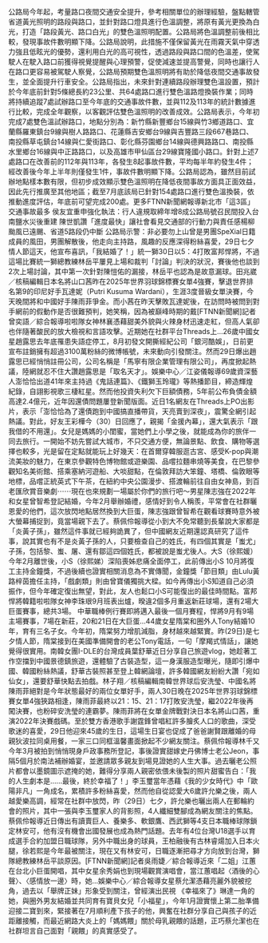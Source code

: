 公路局今年起，考量路口夜間交通安全提升，參考相關單位的辦理經驗，盤點轄管省道黃光照明的路段與路口，並針對路口燈具進行色溫調整，將原有黃光更換為白光，打造「路段黃光、路口白光」的雙色溫照明配置。公路局將色溫調整前後相比較，發現事故件數明顯下降。公路局說明，此措施不僅保留黃光在雨霧天氣中穿透力強且低眩光的優勢，還利用白光的高可視性，透過路段與路口間的色溫差，使駕駛人在駛入路口前獲得視覺提醒與心理預警，促使減速並提高警覺，同時也讓行人在路口更容易被駕駛人察覺，公路局預期雙色溫照明將有助於降低夜間交通事故發生，並全面提升行車安全。公路局指出，未來針對連續路段辦理雙色溫設置，預計於今年底前針對5條總長約23公里、共64處路口進行雙色溫路燈換裝作業；同時將持續追蹤7處試辦路口至今年底的交通事故件數，並與112及113年的統計數據進行比較，完成全年觀察，以客觀評估雙色溫照明的改善成效。公路局表示，今年初完成7處雙色溫試辦路口，地點分別為：新竹縣新豐鄉台15線與竹3鄉道路口、宜蘭縣羅東鎮台9線與樹人路路口、花蓮縣吉安鄉台9線與吉豐路三段667巷路口、南投縣草屯鎮台14線與仁愛街路口、彰化縣芬園鄉台14線與德興路路口、南投縣水里鄉台16線與中正路路口，以及高雄市甲仙區台29線寶隆國小路口。針對上述7處路口在改善前的112年與113年，各發生8起事故件數，平均每半年約發生4件；經改善後今年上半年則僅發生1件，事故件數明顯下降。公路局認為，雖然目前試辦地點樣本數有限，但初步成效顯示雙色溫照明在降低夜間事故方面具正面效益，因此先行推廣至其他地區；截至7月底該局已針對154處路口進行雙色溫換裝，依推動進度評估，年底前可望完成200處。更多FTNN新聞網報導新北市「這3區」交通事故最多 侯友宜重申強化執法：行人違規取締年增8成公路局號召民間投入台南鹽水災後重建 陳世凱讚「進度最快」讓社會看見交通部的行動力與責任感楊柳颱風已遠颺、省道5路段仍中斷 公路局示警：非必要勿上山曾是男團SpeXial日籍成員的風田，男團解散後，他走向主持路，風趣的反應深得粉絲喜愛，29日七夕情人節這天，他宣布喜訊，「我結婚了！」統一獅30日以5：4打敗富邦悍將，不過這場比賽統一獅總教練林岳平屢見上場和裁判「討論」判決的狀況，賽後他也談到2次上場討論，其中第一次針對陳愷佑的漏接，林岳平也認為是故意漏球。田兆崴 ／核稿編輯日本名將山口茜昨在2025年世界羽球錦標賽女單4強賽，擊退世界排名第9的印尼好手瓦達妮（Putri Kusuma Wardani），生涯3度晉級女單決賽，今天晚間將和中國好手陳雨菲爭金。而小茜在昨天擊敗瓦達妮後，在訪問時被問到對手網前的假動作是否很難預判，她笑稱，因為被巔峰時期的戴[FTNN新聞網]記者曾奕語／綜合報導啦啦隊女神林襄憑藉甜美外貌與火辣身材迅速走紅，但高人氣卻也伴隨著酸民的放大檢視和言語攻擊。近期她在社群平台Threads上...26歲中國女星趙露思去年底罹患失語症停工，8月初發文開撕經紀公司「銀河酷娛」，日前更宣布註銷擁有超過3100萬粉絲的微博帳號，未來動向引發關注。然而29日爆出趙露思已經悄悄註冊公司，公司名稱是「馬寧有限企業管理有限公司」，再度掀起熱議，陸網就忍不住大讚趙露思是「取名天才」。娛樂中心／江姿儀報導69歲資深藝人澎恰恰出道41年來主持過《鬼話連篇》、《鐵獅玉玲瓏》等熱播節目，締造輝煌紀錄，自詡影視歌三棲紅星。然而他投資失利欠下巨額債務，5年前公布負債金額高達2.4億元，近年因還債問題屢登新聞版面。近日1名網友在Threads上PO出影片，表示「澎恰恰為了還債跑到中國搞直播帶貨，天亮賣到深夜」，震驚全網引起熱議。對此，好友王彩樺今（30）日回應了，親揭「金援內幕」，還大氣表示「跟我借的不用還」。女兒是媽媽的小閨蜜，當她們上小學之後，就能成為你的旅伴一同去旅行。一開始不妨先嘗試大城市，不只交通方便，無論景點、飲食、購物等選擇也較多，光是留在定點就能玩上好幾天：在首爾穿韓服逛古宮、感受K-pop與潮流美妝的魅力，在東京參觀特色博物館或遊樂園、品嚐拉麵串燒等美食，在巴黎參觀知名美術館、搭乘塞納河遊船、大啖甜點，在倫敦拜訪大笨鐘、塔橋、倫敦眼等地標，品嚐正統英式下午茶，在紐約中央公園漫步、搭渡輪前往自由女神島，到百老匯欣賞音樂劇⋯⋯現在也來規劃一場屬於你們的旅行吧～男星陳志強在2022年和女星曾智希登記結婚，今年2月舉辦婚禮，感情好到令人稱羨，平常會在社群曬恩愛的他們，這次放閃地點居然換到大巨蛋，陳志強跟曾智希在觀看球賽時意外被大螢幕捕捉到，竟當場親下去了。蔡佩伶報導從小到大不免常聽到長輩說大家都是「炎黃子孫」，雖然這件事就已經夠詭異了，但中國網友近期還認真研究了這件事，說其實也有不是炎黃子孫的人，只要檢查自己的姓氏，有四個其實是「蚩尤」子孫，包括黎、蚩、屠、還有鄒這四個姓氏，都被說是蚩尤後人。大S（徐熙媛）今年2月離世後，小S（徐熙娣）深陷喪姊悲痛全面停工，此前傳出小S 10月將復工主持金鐘獎，不過後續也證實相關消息為不實傳聞，金鐘獎「節目類」由Lulu黃路梓茵擔任主持，「戲劇類」則由曾寶儀獨挑大樑。如今再傳出小S知道自己必須振作，但今年確定復出無望，對此，友人也鬆口小S可能復出的最佳時間點。富邦悍將韓籍啦啦隊女神李珠珢9月班表出爐，暌違2個多月重返新莊球場，還有2場大巨蛋賽事，總共3場。 中華職棒例行賽即將邁入最後一個月賽程，悍將9月有9場主場賽事，7場在新莊，20和21日在大巨蛋...44歲女星隋棠和圈外人Tony結婚10年，育有三名子女。今年初，隋棠努力增肌減脂，身材越來越緊實。昨(29日)是七夕情人節，隋棠接到在美國準備開會的老公Tony電話，一句「摩羯式情話」，讓她覺得很實用。南韓女團I-DLE的台灣成員葉舒華近日分享自己旅遊vlog，她趁著工作空擋到中國景德鎮旅遊，還體驗了古裝造型，這一身漢服造型曝光，隨即引爆中國、韓國粉絲熱議，舒華古裝照甚至登上韓網論壇，許多韓國網友紛紛大讚「宛如仙女」，還要舒華快點去拍戲。林子翔／核稿編輯南韓世界球后安洗瑩、中國名將陳雨菲絕對是今年狀態最好的兩位女單好手，兩人30日晚在2025年世界羽球錦標賽女單4強狹路相逢，陳雨菲最終以21：15、21：17打敗安洗瑩，繼2022年後再闖決賽，也粉碎安洗瑩的連霸夢。陳雨菲將在女單金牌戰對決日本名將山口茜，重演2022年決賽戲碼。至於雙方香港歌手謝霆鋒曾唱紅許多膾炙人口的歌曲，深受歌迷的喜愛，29日他迎來45歲的生日，這場生日宴也促成了爸爸謝賢跟離婚的母親狄波拉同桌用餐，一家三口同框溫馨畫面掀起不少網友關注。蔡佩伶報導林千又今年3月被拍到悄悄現身戶政事務所登記，事後證實甜嫁史丹佛博士老公Jeon，事隔5個月於南法補辦婚宴，並邀請眾多親友到場見證她的人生大事。過去曬老公照片都會以墨鏡圖示遮掩的她，難得分享兩人親密依偎未後製的照片甜蜜告白：「我的人生劇本是……最後，終於幸福了！」李玉璽當年憑藉《我的少女時代》中「歐陽非凡」一角成名，累積許多粉絲喜愛，然而他自從認愛大6歲許允樂之後，兩人越愛樂高調，經常在社群中放閃，昨（29日）七夕，許允樂也曬出兩人在郵輪約會的照片，其中一張與李玉璽家人的背影照，4人纖細雙腳成為網友關注的焦點。蔡佩伶報導近日傳出有讀賣巨人、養樂多、軟銀鷹、西武獅等4支日本職棒球隊鎖定林安可，他有沒有機會出國發展也成為熱門話題。去年有4位台灣U18選手以育成選手合約加盟日職球隊，另外中職出身的球員，王柏融後有古林睿煬加入日本火腿，徐若熙是今年最被關注，現在又有林安可，日職逐漸把尋才方向放到台灣，獅隊總教練林岳平談原因。[FTNN新聞網]記者吳雨婕／綜合報導近來「二姐」江蕙在台北小巨蛋開唱，其中女星余秀娟也到現場觀賞演唱會，當江蕙唱起〈酒後的心聲〉、〈感情放一邊〉時，她...娛樂中心／綜合報導女星蔡允潔憑藉亮麗外貌被挖角，過去以「舉牌正妹」形象受到關注，曾經演出民視 《幸福來了》琳達一角的她，與圈外男友結婚並共同育有寶貝女兒「小福星」，今年1月證實懷上第二胎準備迎接二寶到來，緊接著在7月順利產下孩子的他，興奮在社群分享自己與孩子的近距離接觸，而最近網路大炎上的「媽媽餵」關於母乳親餵的話題，正巧蔡允潔也在社群坦言自己面對「親餵」的真實感受了。